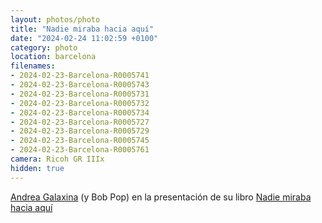 ```yaml
---
layout: photos/photo
title: "Nadie miraba hacia aquí"
date: "2024-02-24 11:02:59 +0100"
category: photo
location: barcelona
filenames: 
- 2024-02-23-Barcelona-R0005741
- 2024-02-23-Barcelona-R0005743
- 2024-02-23-Barcelona-R0005731
- 2024-02-23-Barcelona-R0005732
- 2024-02-23-Barcelona-R0005734
- 2024-02-23-Barcelona-R0005727
- 2024-02-23-Barcelona-R0005729
- 2024-02-23-Barcelona-R0005745
- 2024-02-23-Barcelona-R0005761
camera: Ricoh GR IIIx
hidden: true
---
```

[Andrea Galaxina](https://www.instagram.com/andreagalaxina) (y Bob Pop) en la presentación de su libro 
[Nadie miraba hacia aquí](https://contintametienes.com/producto/nadie-miraba-hacia-aqui)
